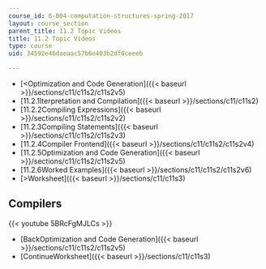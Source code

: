 ```yaml
---
course_id: 6-004-computation-structures-spring-2017
layout: course_section
parent_title: 11.2 Topic Videos
title: 11.2 Topic Videos
type: course
uid: 34592e46daeaac57b6e403b2df0ceeeb

---
```


*   [<Optimization and Code Generation]({{< baseurl >}}/sections/c11/c11s2/c11s2v5)
*   [11.2.1Iterpretation and Compilation]({{< baseurl >}}/sections/c11/c11s2)
*   [11.2.2Compiling Expressions]({{< baseurl >}}/sections/c11/c11s2/c11s2v2)
*   [11.2.3Compiling Statements]({{< baseurl >}}/sections/c11/c11s2/c11s2v3)
*   [11.2.4Compiler Frontend]({{< baseurl >}}/sections/c11/c11s2/c11s2v4)
*   [11.2.5Optimization and Code Generation]({{< baseurl >}}/sections/c11/c11s2/c11s2v5)
*   [11.2.6Worked Examples]({{< baseurl >}}/sections/c11/c11s2/c11s2v6)
*   [\>Worksheet]({{< baseurl >}}/sections/c11/c11s3)

Compilers
---------

{{< youtube 5BRcFgMJLCs >}}

*   [BackOptimization and Code Generation]({{< baseurl >}}/sections/c11/c11s2/c11s2v5)
*   [ContinueWorksheet]({{< baseurl >}}/sections/c11/c11s3)